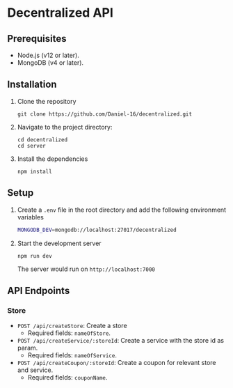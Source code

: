 # Decentralized API

## Prerequisites

- Node.js (v12 or later).
- MongoDB (v4 or later).

## Installation

1. Clone the repository
   ```
   git clone https://github.com/Daniel-16/decentralized.git
   ```
2. Navigate to the project directory:
   ```
   cd decentralized
   cd server
   ```
3. Install the dependencies
   ```
   npm install
   ```

## Setup

1. Create a `.env` file in the root directory and add the following environment variables
   ```bash
   MONGODB_DEV=mongodb://localhost:27017/decentralized
   ```
2. Start the development server
   ```
   npm run dev
   ```
   The server would run on `http://localhost:7000`

## API Endpoints

### Store

- `POST /api/createStore`: Create a store
  - Required fields: `nameOfStore`.
- `POST /api/createService/:storeId`: Create a service with the store id as param.
  - Required fields: `nameOfService`.
- `POST /api/createCoupon/:storeId`: Create a coupon for relevant store and service.
  - Required fields: `couponName`.

